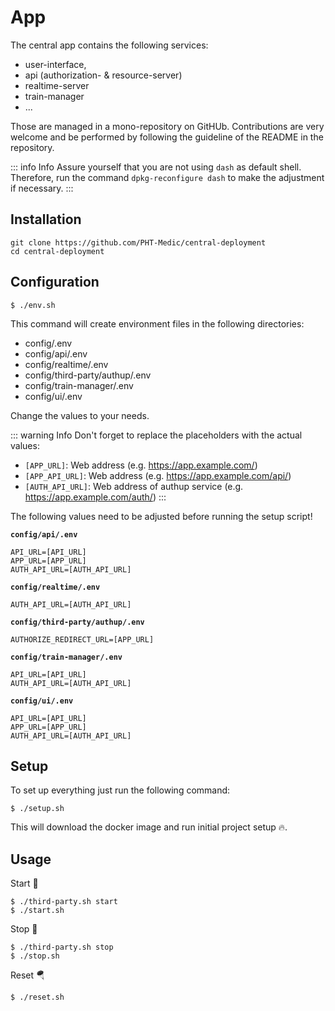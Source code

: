 # App

The central app contains the following services:
- user-interface,
- api (authorization- & resource-server)
- realtime-server
- train-manager
- ...

Those are managed in a mono-repository on GitHUb.
Contributions are very welcome and be performed by following the guideline of the README in the repository.

::: info Info
Assure yourself that you are not using `dash` as default shell.
Therefore, run the command `dpkg-reconfigure dash` to make the adjustment if necessary.
:::

## Installation
```shell
git clone https://github.com/PHT-Medic/central-deployment
cd central-deployment
```

## Configuration

```shell
$ ./env.sh
```

This command will create environment files in the following directories:
- config/.env
- config/api/.env
- config/realtime/.env
- config/third-party/authup/.env
- config/train-manager/.env
- config/ui/.env

Change the values to your needs.

::: warning Info
Don't forget to replace the placeholders with the actual values:
- `[APP_URL]`: Web address (e.g. https://app.example.com/)
- `[APP_API_URL]`: Web address (e.g. https://app.example.com/api/)
- `[AUTH_API_URL]`: Web address of authup service (e.g. https://app.example.com/auth/)
:::

The following values need to be adjusted before running the setup script!

**`config/api/.env`**
```dotenv
API_URL=[API_URL]
APP_URL=[APP_URL]
AUTH_API_URL=[AUTH_API_URL]
```

**`config/realtime/.env`**
```dotenv
AUTH_API_URL=[AUTH_API_URL]
```

**`config/third-party/authup/.env`**
```dotenv
AUTHORIZE_REDIRECT_URL=[APP_URL]
```

**`config/train-manager/.env`**
```dotenv
API_URL=[API_URL]
AUTH_API_URL=[AUTH_API_URL]
```

**`config/ui/.env`**
```dotenv
API_URL=[API_URL]
APP_URL=[APP_URL]
AUTH_API_URL=[AUTH_API_URL]
```

## Setup
To set up everything just run the following command:
```
$ ./setup.sh
```
This will download the docker image and run initial project setup 🔥.

## Usage
Start 🛫
```
$ ./third-party.sh start
$ ./start.sh
```
Stop 🛬
```
$ ./third-party.sh stop
$ ./stop.sh
```

Reset 🪂
```
$ ./reset.sh
```




